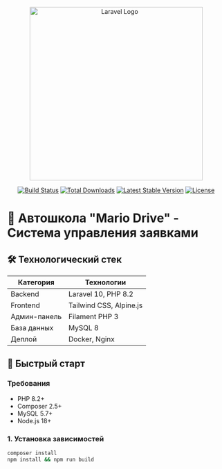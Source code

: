 <p align="center"><a href="https://laravel.com" target="_blank"><img src="https://raw.githubusercontent.com/laravel/art/master/logo-lockup/5%20SVG/2%20CMYK/1%20Full%20Color/laravel-logolockup-cmyk-red.svg" width="400" alt="Laravel Logo"></a></p>

<p align="center">
<a href="https://github.com/laravel/framework/actions"><img src="https://github.com/laravel/framework/workflows/tests/badge.svg" alt="Build Status"></a>
<a href="https://packagist.org/packages/laravel/framework"><img src="https://img.shields.io/packagist/dt/laravel/framework" alt="Total Downloads"></a>
<a href="https://packagist.org/packages/laravel/framework"><img src="https://img.shields.io/packagist/v/laravel/framework" alt="Latest Stable Version"></a>
<a href="https://packagist.org/packages/laravel/framework"><img src="https://img.shields.io/packagist/l/laravel/framework" alt="License"></a>
</p>

# 🚦 Автошкола "Mario Drive" - Система управления заявками

## 🛠 Технологический стек

| Категория       | Технологии                          |
|-----------------|-------------------------------------|
| Backend         | Laravel 10, PHP 8.2                 |
| Frontend        | Tailwind CSS, Alpine.js             |
| Админ-панель    | Filament PHP 3                      |
| База данных     | MySQL 8                             |
| Деплой          | Docker, Nginx                       |

## 🚀 Быстрый старт

### Требования
- PHP 8.2+
- Composer 2.5+
- MySQL 5.7+
- Node.js 18+

### 1. Установка зависимостей
```bash
composer install
npm install && npm run build
